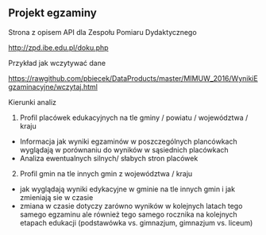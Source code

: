 Projekt egzaminy
----------------

Strona z opisem API dla Zespołu Pomiaru Dydaktycznego

http://zpd.ibe.edu.pl/doku.php

Przykład jak wczytywać dane

https://rawgithub.com/pbiecek/DataProducts/master/MIMUW_2016/WynikiEgzaminacyjne/wczytaj.html

Kierunki analiz

1. Profil placówek edukacyjnych na tle gminy / powiatu / województwa / kraju
  * Informacja jak wyniki egzaminów w poszczególnych plancówkach wyglądają w porównaniu do wyników w sąsiednich placówkach
  * Analiza ewentualnych silnych/ słabych stron placówek

2. Profil gmin na tle innych gmin z województwa / kraju
  * jak wyglądają wyniki edykacyjne w gminie na tle innych gmin i jak zmieniają sie w czasie
  * zmiana w czasie dotyczy zarówno wyników w kolejnych latach tego samego egzaminu ale również tego samego rocznika na kolejnych etapach edukacji (podstawówka vs. gimnazjum, gimnazjum vs. liceum)

